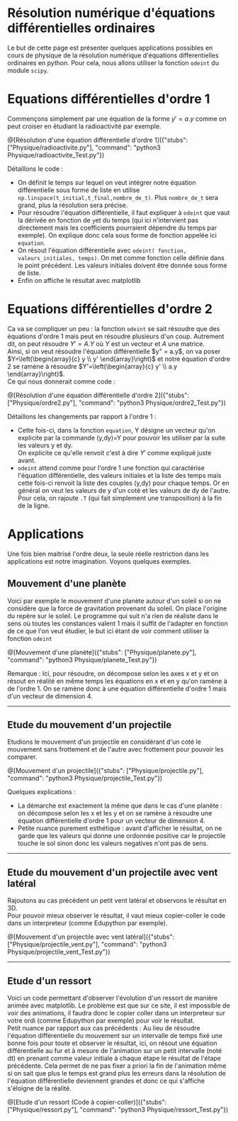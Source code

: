 # Résolution numérique d'équations différentielles ordinaires

Le but de cette page est présenter quelques applications possibles en cours de physique de la résolution numérique d'équations differentielles ordinaires en python. Pour cela, nous allons utiliser la fonction `odeint` du module `scipy`.

# Equations différentielles d'ordre 1 

Commençons simplement par une équation de la forme $`y'=a.y`$ comme on peut croiser en étudiant la radioactivité par exemple.

@[Résolution d'une équation différentielle d'ordre 1]({"stubs": ["Physique/radioactivite.py"], "command": "python3 Physique/radioactivite_Test.py"})

Détaillons le code :
- On définit le temps sur lequel on veut intégrer notre équation différentielle sous forme de liste en utilise `np.linspace(t_initial,t_final,nombre_de_t)`. Plus `nombre_de_t` sera grand, plus la résolution sera précise.
- Pour résoudre l'équation différentielle, il faut expliquer à `odeint` que vaut la dérivée en fonction de `y`et du temps (qui ici n'intervient pas directement mais les coefficients pourraient dépendre du temps par exemple). On explique donc cela sous forme de fonction appelée ici `equation`.
- On résout l'équation différentielle avec `odeint( fonction, valeurs_initiales, temps)`. On met comme fonction celle définie dans le point précédent. Les valeurs initiales doivent être donnée sous forme de liste.
- Enfin on affiche le résultat avec matplotlib

# Equations différentielles d'ordre 2

Ca va se compliquer un peu : la fonction `odeint` se sait résoudre que des équations d'ordre 1 mais peut en résoudre plusieurs d'un coup. Autrement dit, on peut résoudre $`Y'=A.Y`$ où $`Y`$ est un vecteur et $`A`$ une matrice.  
Ainsi, si on veut résoudre l'équation différentielle $`y" = a.y`$, on va poser $`Y=\left(\begin{array}{c} y \\ y' \end{array}\right)`$  et notre équation d'ordre 2 se ramène à résoudre $`Y'=\left(\begin{array}{c} y' \\ a.y \end{array}\right)`$.  
Ce qui nous donnerait comme code :

@[Résolution d'une équation différentielle d'ordre 2]({"stubs": ["Physique/ordre2.py"], "command": "python3 Physique/ordre2_Test.py"})

Détaillons les changements par rapport à l'ordre 1 :
- Cette fois-ci, dans la fonction `equation`, Y désigne un vecteur qu'on explicite par la commande (y,dy)=Y pour pouvoir les utiliser par la suite les valeurs y et dy.  
On explicite ce qu'elle renvoit c'est à dire $`Y'`$ comme expliqué juste avant.
- `odeint` attend comme pour l'ordre 1 une fonction qui caractérise l'équation différentielle, des valeurs initiales et la liste des temps mais cette fois-ci renvoit la liste des couples (y,dy) pour chaque temps. Or en général on veut les valeurs de y d'un coté et les valeurs de dy de l'autre. Pour cela, on rajoute `.T` (qui fait simplement une transposition) à la fin de la ligne.

# Applications

Une fois bien maitrisé l'ordre deux, la seule réelle restriction dans les applications est notre imagination. Voyons quelques exemples.

## Mouvement d'une planète

Voici par exemple le mouvement d'une planète autour d'un soleil si on ne considère que la force de gravitation provenant du soleil. On place l'origine du repère sur le soleil. Le programme qui suit n'a rien de réaliste dans le sens où toutes les constances valent 1 mais il suffit de l'adapter en fonction de ce que l'on veut étudier, le but ici étant de voir comment utiliser la fonction `odeint`

@[Mouvement d'une planète]({"stubs": ["Physique/planete.py"], "command": "python3 Physique/planete_Test.py"})

Remarque : Ici, pour résoudre, on décompose selon les axes x et y et on résout en réalité en même temps les équations en x et en y qu'on ramène à de l'ordre 1. On se ramène donc à une équation différentielle d'ordre 1 mais d'un vecteur de dimension 4.

---

## Etude du mouvement d'un projectile

Etudions le mouvement d'un projectile en considérant d'un coté le mouvement sans frottement et de l'autre avec frottement pour pouvoir les comparer.

@[Mouvement d'un projectile]({"stubs": ["Physique/projectile.py"], "command": "python3 Physique/projectile_Test.py"})

Quelques explications :
- La démarche est exactement la même que dans le cas d'une planète : on décompose selon les x et les y et on se ramène à résoudre une équation différentielle d'ordre 1 pour un vecteur de dimension 4.
- Petite nuance purement esthétique : avant d'afficher le résultat, on ne garde que les valeurs qui donne une ordonnée positive car le projectile touche le sol sinon donc les valeurs negatives n'ont pas de sens.

---

## Etude du mouvement d'un projectile avec vent latéral

Rajoutons au cas précédent un petit vent latéral et observons le résultat en 3D.  
Pour pouvoir mieux observer le résultat, il vaut mieux copier-coller le code dans un interpreteur (comme Edupython par exemple).

@[Mouvement d'un projectile avec vent latéral]({"stubs": ["Physique/projectile_vent.py"], "command": "python3 Physique/projectile_vent_Test.py"})


---

## Etude d'un ressort

Voici un code permettant d'observer l'évolution d'un ressort de manière animée avec matplotlib. Le problème est que sur ce site, il est impossible de voir des animations, il faudra donc le copier coller dans un interpreteur sur votre ordi (comme Edupython par exemple) pour voir le résultat.  
Petit nuance par rapport aux cas précédents : Au lieu de résoudre l'équation différentielle du mouvement sur un intervalle de temps fixé une bonne fois pour toute et observer le résultat, ici, on résout une équation différentielle au fur et à mesure de l'animation sur un petit intervalle (noté dt) en prenant comme valeur initiale à chaque étape le résultat de l'étape précédente. Cela permet de ne pas fixer a priori la fin de l'animation même si on sait que plus le temps est grand plus les erreurs dans la résolution de l'équation différentielle deviennent grandes et donc ce qui s'affiche s'éloigne de la réalité.

@[Etude d'un ressort (Code à copier-coller)]({"stubs": ["Physique/ressort.py"], "command": "python3 Physique/ressort_Test.py"})

